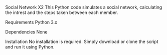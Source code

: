 Social Network X2
This Python code simulates a social network, calculating the intrest and the steps taken between each member.

Requirements
Python 3.x

Dependencies
None

Installation
No installation is required. Simply download or clone the script and run it using Python.


